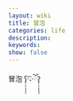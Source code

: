 ```yaml
---
layout: wiki
title: 冒泡
categories: life
description: 
keywords: 
show: false
---
```


冒泡 ʕ̢̣̣̣̣̩̩̩̩·͡˔·ོɁ̡̣̣̣̣̩̩̩̩

